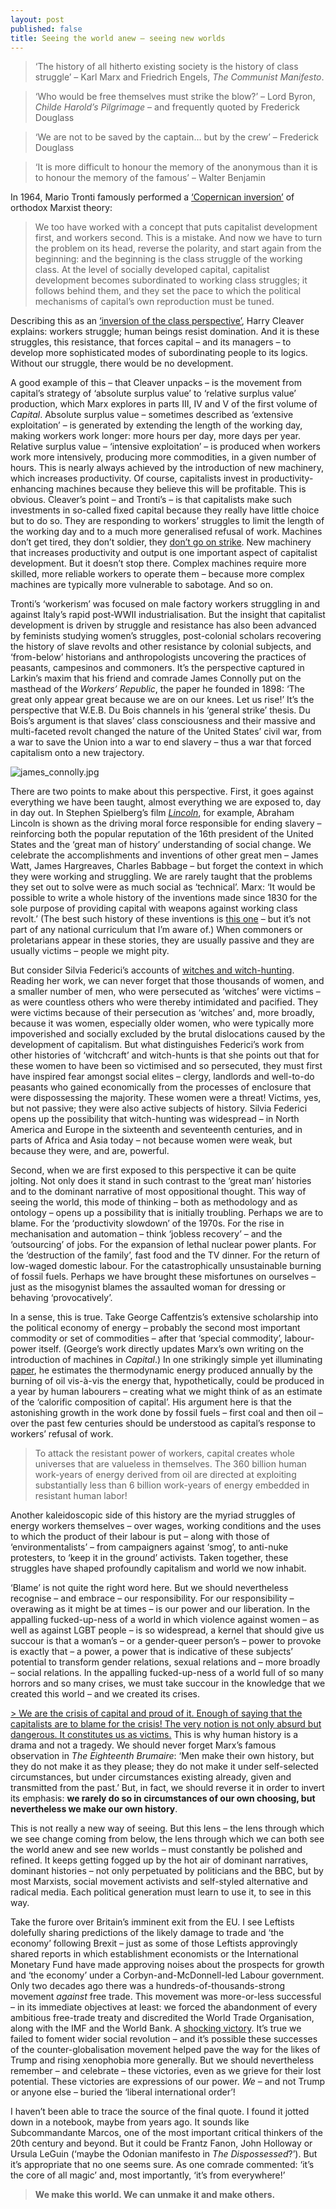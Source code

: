 ```yaml
---
layout: post
published: false
title: Seeing the world anew – seeing new worlds
---
```

> ‘The history of all hitherto existing society is the history of class struggle’ – Karl Marx and Friedrich Engels, _The Communist Manifesto_.

> ‘Who would be free themselves must strike the blow?’ – Lord Byron, _Childe Harold’s Pilgrimage_ – and frequently quoted by Frederick Douglass

> ‘We are not to be saved by the captain… but by the crew’ – Frederick Douglass

> ‘It is more difficult to honour the memory of the anonymous than it is to honour the memory of the famous’ – Walter Benjamin

In 1964, Mario Tronti famously performed a [‘Copernican inversion’](https://www.marxists.org/reference/subject/philosophy/works/it/tronti.htm) of orthodox Marxist theory:

> We too have worked with a concept that puts capitalist development first, and workers second. This is a mistake. And now we have to turn the problem on its head, reverse the polarity, and start again from the beginning: and the beginning is the class struggle of the working class. At the level of socially developed capital, capitalist development becomes subordinated to working class struggles; it follows behind them, and they set the pace to which the political mechanisms of capital’s own reproduction must be tuned.

Describing this as an [‘inversion of the class perspective’](https://libcom.org/files/Inversion_0.pdf), Harry Cleaver explains: workers struggle; human beings resist domination. And it is these struggles, this resistance, that forces capital – and its managers – to develop more sophisticated modes of subordinating people to its logics. Without our struggle, there would be no development.

A good example of this – that Cleaver unpacks – is the movement from capital’s strategy of ‘absolute surplus value’ to ‘relative surplus value’ production, which Marx explores in parts III, IV and V of the first volume of _Capital_. Absolute surplus value – sometimes described as ‘extensive exploitation’ – is generated by extending the length of the working day, making workers work longer: more hours per day, more days per year. Relative surplus value – ‘intensive exploitation’ – is produced when workers work more intensively, producing more commodities, in a given number of hours. This is nearly always achieved by the introduction of new machinery, which increases productivity. Of course, capitalists invest in productivity-enhancing machines because they believe this will be profitable. This is obvious. Cleaver’s point – and Tronti’s – is that capitalists make such investments in so-called fixed capital because they really have little choice but to do so. They are responding to workers’ struggles to limit the length of the working day and to a much more generalised refusal of work. Machines don’t get tired, they don’t soldier, they [don’t go on strike](https://www.adamsmith.org/blog/planning-transport/robots-don-t-go-on-strike). New machinery that increases productivity and output is one important aspect of capitalist development. But it doesn’t stop there. Complex machines require more skilled, more reliable workers to operate them – because more complex machines are typically more vulnerable to sabotage. And so on.

Tronti’s ‘workerism’ was focused on male factory workers struggling in and against Italy’s rapid post-WWII industrialisation. But the insight that capitalist development is driven by struggle and resistance has also been advanced by feminists studying women’s struggles, post-colonial scholars recovering the history of slave revolts and other resistance by colonial subjects, and ‘from-below’ historians and anthropologists uncovering the practices of peasants, campesinos and commoners. It’s the perspective captured in Larkin’s maxim that his friend and comrade James Connolly put on the masthead of the _Workers’ Republic_, the paper he founded in 1898: ‘The great only appear great because we are on our knees. Let us rise!’ It’s the perspective that W.E.B. Du Bois channels in his ‘general strike’ thesis. Du Bois’s argument is that slaves’ class consciousness and their massive and multi-faceted revolt changed the nature of the United States’ civil war, from a war to save the Union into a war to end slavery – thus a war that forced capitalism onto a new trajectory.

![james_connolly.jpg]({{site.baseurl}}/img/james_connolly.jpg)

There are two points to make about this perspective. First, it goes against everything we have been taught, almost everything we are exposed to, day in day out. In Stephen Spielberg’s film [_Lincoln_](https://www.thenation.com/article/trouble-steven-spielbergs-lincoln/), for example, Abraham Lincoln is shown as the driving moral force responsible for ending slavery – reinforcing both the popular reputation of the 16th president of the United States and the ‘great man of history’ understanding of social change. We celebrate the accomplishments and inventions of other great men – James Watt, James Hargreaves, Charles Babbage – but forget the context in which they were working and struggling. We are rarely taught that the problems they set out to solve were as much social as ‘technical’. Marx: ‘It would be possible to write a whole history of the inventions made since 1830 for the sole purpose of providing capital with weapons against working class revolt.’ (The best such history of these inventions is [this one](https://libcom.org/library/cyber-marx-nick-dyer-witheford) – but it’s not part of any national curriculum that I’m aware of.) When commoners or proletarians appear in these stories, they are usually passive and they are usually victims – people we might pity.

But consider Silvia Federici’s accounts of [witches and witch-hunting](https://libcom.org/files/Caliban%20and%20the%20Witch.pdf). Reading her work, we can never forget that those thousands of women, and a smaller number of men, who were persecuted as ‘witches’ were victims – as were countless others who were thereby intimidated and pacified. They were victims because of their persecution as ‘witches’ and, more broadly, because it was women, especially older women, who were typically more impoverished and socially excluded by the brutal dislocations caused by the development of capitalism. But what distinguishes Federici’s work from other histories of ‘witchcraft’ and witch-hunts is that she points out that for these women to have been so victimised and so persecuted, they must first have inspired fear amongst social elites – clergy, landlords and well-to-do peasants who gained economically from the processes of enclosure that were dispossessing the majority. These women were a threat! Victims, yes, but not passive; they were also active subjects of history. Silvia Federici opens up the possibility that witch-hunting was widespread – in North America and Europe in the sixteenth and seventeenth centuries, and in parts of Africa and Asia today – not because women were weak, but because they were, and are, powerful.

Second, when we are first exposed to this perspective it can be quite jolting. Not only does it stand in such contrast to the ‘great man’ histories and to the dominant narrative of most oppositional thought. This way of seeing the world, this mode of thinking – both as methodology and as ontology – opens up a possibility that is initially troubling. Perhaps we are to blame. For the ‘productivity slowdown’ of the 1970s. For the rise in mechanisation and automation – think ‘jobless recovery’ – and the ‘outsourcing’ of jobs. For the expansion of lethal nuclear power plants. For the ‘destruction of the family’, fast food and the TV dinner. For the return of low-waged domestic labour. For the catastrophically unsustainable burning of fossil fuels. Perhaps we have brought these misfortunes on ourselves – just as the misogynist blames the assaulted woman for dressing or behaving ‘provocatively’.

In a sense, this is true. Take George Caffentzis’s extensive scholarship into the political economy of energy – probably the second most important commodity or set of commodities – after that ‘special commodity’, labour-power itself. (George’s work directly updates Marx’s own writing on the introduction of machines in _Capital_.) In one strikingly simple yet illuminating [paper](http://www.commoner.org.uk/wp-content/uploads/2008/06/caffentzis_peakoil.pdf), he estimates the thermodynamic energy produced annually by the burning of oil vis-à-vis the energy that, hypothetically, could be produced in a year by human labourers – creating what we might think of as an estimate of the ‘calorific composition of capital’. His argument here is that the astonishing growth in the work done by fossil fuels – first coal and then oil – over the past few centuries should be understood as capital’s response to workers’ refusal of work.

> To attack the resistant power of workers, capital creates whole universes that are valueless in themselves. The 360 billion human work-years of energy derived from oil are directed at exploiting substantially less than 6 billion work-years of energy embedded in resistant human labor!

Another kaleidoscopic side of this history are the myriad struggles of energy workers themselves – over wages, working conditions and the uses to which the product of their labour is put – along with those of ‘environmentalists’ – from campaigners against ‘smog’, to anti-nuke protesters, to ‘keep it in the ground’ activists. Taken together, these struggles have shaped profoundly capitalism and world we now inhabit.

‘Blame’ is not quite the right word here. But we should nevertheless recognise – and embrace – our responsibility. For our responsibility – overawing as it might be at times – is our power and our liberation. In the appalling fucked-up-ness of a world in which violence against women – as well as against LGBT people – is so widespread, a kernel that should give us succour is that a woman’s – or a gender-queer person’s – power to provoke is exactly that – a power, a power that is indicative of these subjects’ potential to transform gender relations, sexual relations and – more broadly – social relations. In the appalling fucked-up-ness of a world full of so many horrors and so many crises, we must take succour in the knowledge that we created this world – and we created its crises.

[> We are the crisis of capital and proud of it. Enough of saying that the capitalists are to blame for the crisis! The very notion is not only absurd but dangerous. It constitutes us as victims.](https://www.redpepper.org.uk/we-are-the-crisis-of-capital/)
This is why human history is a drama and not a tragedy. We should never forget Marx’s famous observation in _The Eighteenth Brumaire_: ‘Men make their own history, but they do not make it as they please; they do not make it under self-selected circumstances, but under circumstances existing already, given and transmitted from the past.’ But, in fact, we should reverse it in order to invert its emphasis: **we rarely do so in circumstances of our own choosing, but nevertheless we make our own history**.

This is not really a new way of seeing. But this lens – the lens through which we see change coming from below, the lens through which we can both see the world anew and see new worlds – must constantly be polished and refined. It keeps getting fogged up by the hot air of dominant narratives, dominant histories – not only perpetuated by politicians and the BBC, but by most Marxists, social movement activists and self-styled alternative and radical media. Each political generation must learn to use it, to see in this way.

Take the furore over Britain’s imminent exit from the EU. I see Leftists dolefully sharing predictions of the likely damage to trade and ‘the economy’ following Brexit – just as some of those Leftists approvingly shared reports in which establishment economists or the International Monetary Fund have made approving noises about the prospects for growth and ‘the economy’ under a Corbyn-and-McDonnell-led Labour government. Only two decades ago there was a hundreds-of-thousands-strong movement _against_ free trade. This movement was more-or-less successful – in its immediate objectives at least: we forced the abandonment of every ambitious free-trade treaty and discredited the World Trade Organisation, along with the IMF and the World Bank. A [shocking victory](https://www.indymedia.org.uk/en/2007/10/383687.html). It’s true we failed to foment wider social revolution – and it’s possible these successes of the counter-globalisation movement helped pave the way for the likes of Trump and rising xenophobia more generally. But we should nevertheless remember – and celebrate – these victories, even as we grieve for their lost potential. These victories are expressions of our power. _We_ – and not Trump or anyone else – buried the ‘liberal international order’!

I haven’t been able to trace the source of the final quote. I found it jotted down in a notebook, maybe from years ago. It sounds like Subcommandante Marcos, one of the most important critical thinkers of the 20th century and beyond. But it could be Frantz Fanon, John Holloway or Ursula LeGuin (‘maybe the Odonian manifesto in _The Dispossessed_?’). But it’s appropriate that no one seems sure. As one comrade commented: ‘it’s the core of all magic’ and, most importantly, ‘it’s from everywhere!’

> **We make this world. We can unmake it and make others.**